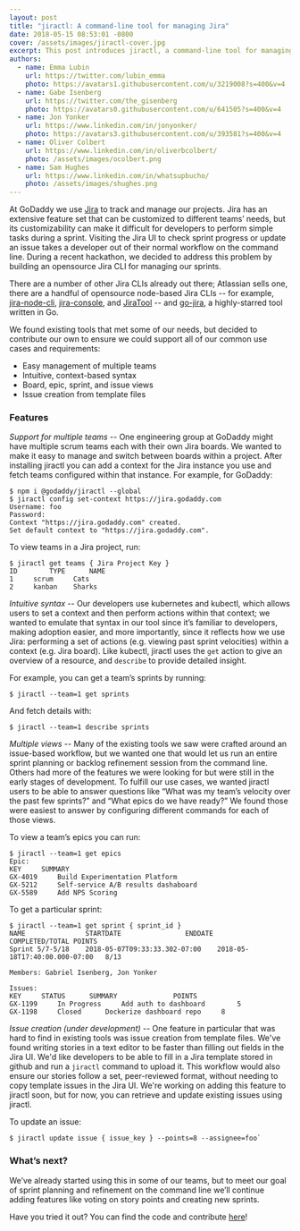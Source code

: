 ```yaml
---
layout: post
title: "jiractl: A command-line tool for managing Jira"
date: 2018-05-15 08:53:01 -0800
cover: /assets/images/jiractl-cover.jpg
excerpt: This post introduces jiractl, a command-line tool for managing Jira. We provide some instructions on how to set up and use jiractl.
authors:
  - name: Emma Lubin
    url: https://twitter.com/lubin_emma
    photo: https://avatars1.githubusercontent.com/u/3219008?s=400&v=4
  - name: Gabe Isenberg
    url: https://twitter.com/the_gisenberg
    photo: https://avatars0.githubusercontent.com/u/641505?s=400&v=4
  - name: Jon Yonker
    url: https://www.linkedin.com/in/jonyonker/
    photo: https://avatars3.githubusercontent.com/u/393581?s=400&v=4
  - name: Oliver Colbert
    url: https://www.linkedin.com/in/oliverbcolbert/
    photo: /assets/images/ocolbert.png
  - name: Sam Hughes
    url: https://www.linkedin.com/in/whatsupbucho/
    photo: /assets/images/shughes.png
---
```


At GoDaddy we use [Jira](https://www.atlassian.com/software/jira) to track and manage our projects. Jira has an extensive feature set that can be customized to different teams’ needs, but its customizability can make it difficult for developers to perform simple tasks during a sprint. Visiting the Jira UI to check sprint progress or update an issue takes a developer out of their normal workflow on the command line. During a recent hackathon, we decided to address this problem by building an opensource Jira CLI for managing our sprints.

There are a number of other Jira CLIs already out there; Atlassian sells one, there are a handful of opensource node-based Jira CLIs -- for example, [jira-node-cli](https://github.com/lusarz/jira-node-cli), [jira-console](https://github.com/faressoft/jira-console), and [JiraTool](https://github.com/WillBrock/JiraTool) -- and [go-jira](https://github.com/Netflix-Skunkworks/go-jira), a highly-starred tool written in Go.

We found existing tools that met some of our needs, but decided to contribute our own to ensure we could support all of our common use cases and requirements:
* Easy management of multiple teams
* Intuitive, context-based syntax
* Board, epic, sprint, and issue views
* Issue creation from template files

### Features

_Support for multiple teams_ -- One engineering group at GoDaddy might have multiple scrum teams each with their own Jira boards. We wanted to make it easy to manage and switch between boards within a project. After installing jiractl you can add a context for the Jira instance you use and fetch teams configured within that instance. For example, for GoDaddy:

```console
$ npm i @godaddy/jiractl --global
$ jiractl config set-context https://jira.godaddy.com
Username: foo
Password:
Context "https://jira.godaddy.com" created.
Set default context to "https://jira.godaddy.com".
```

To view teams in a Jira project, run:
```console
$ jiractl get teams { Jira Project Key }
ID  	  TYPE      NAME
1	  scrum     Cats
2	  kanban    Sharks
```

_Intuitive syntax_ -- Our developers use kubernetes and kubectl, which allows users to set a context and then perform actions within that context; we wanted to emulate that syntax in our tool since it’s familiar to developers, making adoption easier, and more importantly, since it reflects how we use Jira: performing a set of actions (e.g. viewing past sprint velocities) within a context (e.g. Jira board). Like kubectl, jiractl uses the `get` action to give an overview of a resource, and `describe` to provide detailed insight.

For example, you can get a team’s sprints by running:
```console
$ jiractl --team=1 get sprints
```

And fetch details with:
```console
$ jiractl --team=1 describe sprints
```

_Multiple views_ -- Many of the existing tools we saw were crafted around an issue-based workflow, but we wanted one that would let us run an entire sprint planning or backlog refinement session from the command line. Others had more of the features we were looking for but were still in the early stages of development. To fulfill our use cases, we wanted jiractl users to be able to answer questions like “What was my team’s velocity over the past few sprints?” and “What epics do we have ready?” We found those were easiest to answer by configuring different commands for each of those views.

To view a team’s epics you can run:
```console
$ jiractl --team=1 get epics
Epic:
KEY		SUMMARY
GX-4019 	Build Experimentation Platform
GX-5212 	Self-service A/B results dashaboard
GX-5589 	Add NPS Scoring
```

To get a particular sprint:
```console
$ jiractl --team=1 get sprint { sprint_id }
NAME               STARTDATE				ENDDATE				COMPLETED/TOTAL POINTS
Sprint 5/7-5/18    2018-05-07T09:33:33.302-07:00	2018-05-18T17:40:00.000-07:00	8/13

Members: Gabriel Isenberg, Jon Yonker

Issues:
KEY		STATUS		SUMMARY			     POINTS
GX-1199		In Progress     Add auth to dashboard        5
GX-1198		Closed     	Dockerize dashboard repo     8
```

_Issue creation (under development)_ -- One feature in particular that was hard to find in existing tools was issue creation from template files. We've found writing stories in a text editor to be faster than filling out fields in the Jira UI. We'd like developers to be able to fill in a Jira template stored in github and run a `jiractl` command to upload it. This workflow would also ensure our stories follow a set, peer-reviewed format, without needing to copy template issues in the Jira UI. We're working on adding this feature to jiractl soon, but for now, you can retrieve and update existing issues using jiractl.

To update an issue:
```console
$ jiractl update issue { issue_key } --points=8 --assignee=foo`
```

### What’s next?

We’ve already started using this in some of our teams, but to meet our goal of sprint planning and refinement on the command line we’ll continue adding features like voting on story points and creating new sprints.

Have you tried it out? You can find the code and contribute [here](https://github.com/godaddy/jiractl)!
